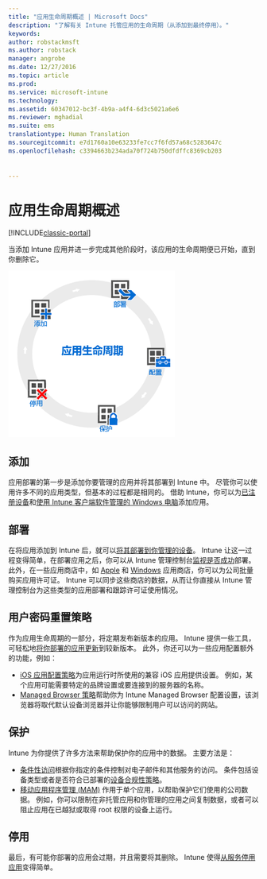 ```yaml
---
title: "应用生命周期概述 | Microsoft Docs"
description: "了解有关 Intune 托管应用的生命周期（从添加到最终停用）。"
keywords: 
author: robstackmsft
ms.author: robstack
manager: angrobe
ms.date: 12/27/2016
ms.topic: article
ms.prod: 
ms.service: microsoft-intune
ms.technology: 
ms.assetid: 60347012-bc3f-4b9a-a4f4-6d3c5021a6e6
ms.reviewer: mghadial
ms.suite: ems
translationtype: Human Translation
ms.sourcegitcommit: e7d1760a10e63233fe7cc7f6fd57a68c5283647c
ms.openlocfilehash: c3394663b234ada70f724b750dfdffc8369cb203


---
```


# <a name="overview-of-the-app-lifecycle"></a>应用生命周期概述

[!INCLUDE[classic-portal](../includes/classic-portal.md)]

当添加 Intune 应用并进一步完成其他阶段时，该应用的生命周期便已开始，直到你删除它。

![应用生命周期](./media/app-lifecycle.png "Intune 应用生命周期")

## <a name="add"></a>添加

应用部署的第一步是添加你要管理的应用并将其部署到 Intune 中。 尽管你可以使用许多不同的应用类型，但基本的过程都是相同的。 借助 Intune，你可以为[已注册设备](add-apps-for-mobile-devices-in-microsoft-intune.md)和[使用 Intune 客户端软件管理的 Windows 电脑](add-apps-for-windows-pcs-in-microsoft-intune.md)添加应用。

## <a name="deploy"></a>部署

在将应用添加到 Intune 后，就可以[将其部署到你管理的设备](deploy-apps.md)。 Intune 让这一过程变得简单，在部署应用之后，你可以从 Intune 管理控制台[监视是否成功](monitor-apps-in-microsoft-intune.md)部署。 此外，在一些应用商店中，如 [Apple](manage-ios-apps-you-purchased-through-a-volume-purchase-program-with-microsoft-intune.md) 和 [Windows](manage-apps-you-purchased-from-the-windows-store-for-business-with-microsoft-intune.md) 应用商店，你可以为公司批量购买应用许可证。 Intune 可以同步这些商店的数据，从而让你直接从 Intune 管理控制台为这些类型的应用部署和跟踪许可证使用情况。

## <a name="configure"></a>用户密码重置策略

作为应用生命周期的一部分，将定期发布新版本的应用。 Intune 提供一些工具，可轻松地[将你部署的应用更新](update-apps-using-microsoft-intune.md)到较新版本。 此外，你还可以为一些应用配置额外的功能，例如：
- [iOS 应用配置策略](configure-ios-apps-with-mobile-app-configuration-policies-in-microsoft-intune.md)为应用运行时所使用的兼容 iOS 应用提供设置。 例如，某个应用可能需要特定的品牌设置或要连接到的服务器的名称。
- [Managed Browser 策略](manage-internet-access-using-managed-browser-policies.md)帮助你为 Intune Managed Browser 配置设置，该浏览器将取代默认设备浏览器并让你能够限制用户可以访问的网站。

## <a name="protect"></a>保护

Intune 为你提供了许多方法来帮助保护你的应用中的数据。 主要方法是：
- [条件性访问](restrict-access-to-email-and-o365-services-with-microsoft-intune.md)根据你指定的条件控制对电子邮件和其他服务的访问。 条件包括设备类型或者是否符合已部署的[设备合规性策略](introduction-to-device-compliance-policies-in-microsoft-intune.md)。
- [移动应用程序管理 (MAM)](protect-app-data-using-mobile-app-management-policies-with-microsoft-intune.md) 作用于单个应用，以帮助保护它们使用的公司数据。 例如，你可以限制在非托管应用和你管理的应用之间复制数据，或者可以阻止应用在已越狱或取得 root 权限的设备上运行。

## <a name="retire"></a>停用

最后，有可能你部署的应用会过期，并且需要将其删除。 Intune 使得[从服务停用应用](retire-apps-using-microsoft-intune.md)变得简单。



<!--HONumber=Dec16_HO5-->


